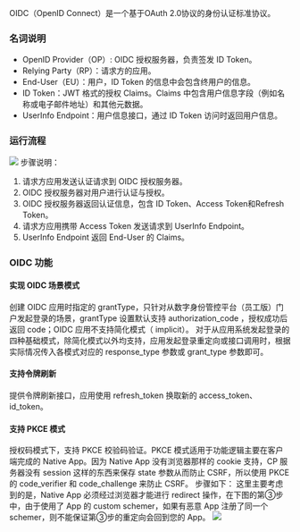 OIDC（OpenID Connect）是一个基于OAuth 2.0协议的身份认证标准协议。

### 名词说明
- OpenID Provider（OP）: OIDC 授权服务器，负责签发 ID Token。
- Relying Party（RP）：请求方的应用。
- End-User（EU）：用户，ID Token 的信息中会包含终用户的信息。
- ID Token：JWT 格式的授权 Claims。Claims 中包含用户信息字段（例如名称或电子邮件地址）和其他元数据。
- UserInfo Endpoint：用户信息接口，通过 ID Token 访问时返回用户信息。

### 运行流程
![](https://main.qcloudimg.com/raw/7cd0a074cd2016039d355f0644611096.png)
步骤说明：
1. 请求方应用发送认证请求到 OIDC 授权服务器。
2. OIDC 授权服务器对用户进行认证与授权。
3. OIDC 授权服务器返回认证信息，包含 ID Token、Access Token和Refresh Token。
4. 请求方应用携带 Access Token 发送请求到 UserInfo Endpoint。
5. UserInfo Endpoint 返回 End-User 的 Claims。

### OIDC 功能
#### 实现 OIDC 场景模式
创建 OIDC 应用时指定的 grantType，只针对从数字身份管控平台（员工版）门户发起登录的场景，grantType 设置默认支持 authorization_code ，授权成功后返回 code；OIDC 应用不支持简化模式（ implicit）。
对于从应用系统发起登录的四种基础模式，除简化模式以外均支持，应用发起登录重定向或接口调用时，根据实际情况传入各模式对应的 response_type 参数或 grant_type 参数即可。

#### 支持令牌刷新
提供令牌刷新接口，应用使用 refresh_token 换取新的 access_token、id_token。

#### 支持 PKCE 模式
授权码模式下，支持 PKCE 校验码验证。PKCE 模式适用于功能逻辑主要在客户端完成的 Native App。因为 Native App 没有浏览器那样的 cookie 支持，CP 服务器没有 session 这样的东西来保存 state 参数从而防止 CSRF，所以使用 PKCE 的 code_verifier 和 code_challenge 来防止 CSRF。
步骤如下：
这里主要考虑到的是，Native App 必须经过浏览器才能进行 redirect 操作，在下图的第③步中，由于使用了 App 的 custom schemer，如果有恶意 App 注册了同一个 schemer，则不能保证第③步的重定向会回到您的 App。
 ![](https://main.qcloudimg.com/raw/84928b50213ae127785a0acffcb035cb.png)
